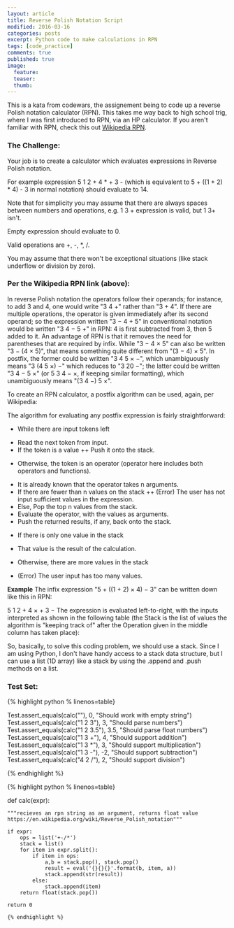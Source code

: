 ```yaml
---
layout: article
title: Reverse Polish Notation Script
modified: 2016-03-16
categories: posts
excerpt: Python code to make calculations in RPN
tags: [code_practice]
comments: true
published: true
image:
  feature:
  teaser:
  thumb:
---
```

This is a kata from codewars, the assignement being to code up a reverse Polish notation calculator (RPN).  This takes me way back to high school trig, where I was first introduced to RPN, via an HP calculator.  If you aren't familiar with RPN, check this out [Wikipedia RPN](https://en.wikipedia.org/wiki/Reverse_Polish_notation).  

### The Challenge:

Your job is to create a calculator which evaluates expressions in Reverse Polish notation.

For example expression 5 1 2 + 4 * + 3 - (which is equivalent to 5 + ((1 + 2) * 4) - 3 in normal notation) should evaluate to 14.

Note that for simplicity you may assume that there are always spaces between numbers and operations, e.g. 1 3 + expression is valid, but 1 3+ isn't.

Empty expression should evaluate to 0.

Valid operations are +, -, *, /.

You may assume that there won't be exceptional situations (like stack underflow or division by zero).

### Per the Wikipedia RPN link (above):

In reverse Polish notation the operators follow their operands; for instance, to add 3 and 4, one would write "3 4 +" rather than "3 + 4". If there are multiple operations, the operator is given immediately after its second operand; so the expression written "3 − 4 + 5" in conventional notation would be written "3 4 − 5 +" in RPN: 4 is first subtracted from 3, then 5 added to it. An advantage of RPN is that it removes the need for parentheses that are required by infix. While "3 − 4 × 5" can also be written "3 − (4 × 5)", that means something quite different from "(3 − 4) × 5". In postfix, the former could be written "3 4 5 × −", which unambiguously means "3 (4 5 ×) −" which reduces to "3 20 −"; the latter could be written "3 4 − 5 ×" (or 5 3 4 − ×, if keeping similar formatting), which unambiguously means "(3 4 −) 5 ×".

To create an RPN calculator, a postfix algorithm can be used, again, per Wikipedia:

The algorithm for evaluating any postfix expression is fairly straightforward:

- While there are input tokens left
+ Read the next token from input.
+ If the token is a value
++ Push it onto the stack.
- Otherwise, the token is an operator (operator here includes both operators and functions).
+ It is already known that the operator takes n arguments.
+ If there are fewer than n values on the stack
++ (Error) The user has not input sufficient values in the expression.
+ Else, Pop the top n values from the stack.
+ Evaluate the operator, with the values as arguments.
+ Push the returned results, if any, back onto the stack.
- If there is only one value in the stack
+ That value is the result of the calculation.
- Otherwise, there are more values in the stack
+ (Error) The user input has too many values.

**Example**
The infix expression "5 + ((1 + 2) × 4) − 3" can be written down like this in RPN:

5 1 2 + 4 × + 3 −
The expression is evaluated left-to-right, with the inputs interpreted as shown in the following table (the Stack is the list of values the algorithm is "keeping track of" after the Operation given in the middle column has taken place):

So, basically, to solve this coding problem, we should use a stack.  Since I am using Python, I don't have handy access to a stack data structure, but I can use a list (1D array) like a stack by using the .append and .push methods on a list.

### Test Set:

{% highlight python % linenos=table}

Test.assert_equals(calc(""), 0, "Should work with empty string")
Test.assert_equals(calc("1 2 3"), 3, "Should parse numbers")
Test.assert_equals(calc("1 2 3.5"), 3.5, "Should parse float numbers")
Test.assert_equals(calc("1 3 +"), 4, "Should support addition")
Test.assert_equals(calc("1 3 *"), 3, "Should support multiplication")
Test.assert_equals(calc("1 3 -"), -2, "Should support subtraction")
Test.assert_equals(calc("4 2 /"), 2, "Should support division")


{% endhighlight %}


{% highlight python % linenos=table}

def calc(expr):
    
    """recieves an rpn string as an argument, returns float value
    https://en.wikipedia.org/wiki/Reverse_Polish_notation"""
    
    if expr:
        ops = list('+-/*')
        stack = list()
        for item in expr.split():
            if item in ops:
                a,b = stack.pop(), stack.pop()
                result = eval('{}{}{}'.format(b, item, a))
                stack.append(str(result))
            else:
                stack.append(item)
        return float(stack.pop())
    
    return 0
    
    {% endhighlight %}

